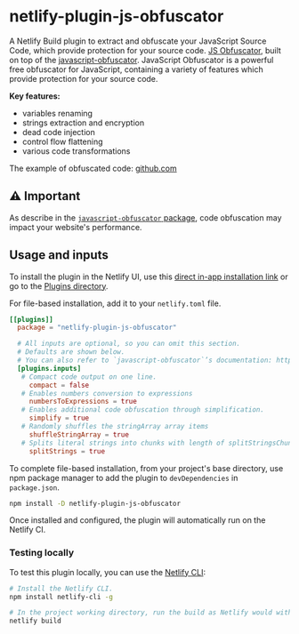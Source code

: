 # netlify-plugin-js-obfuscator

A Netlify Build plugin to extract and obfuscate your JavaScript Source Code, which provide protection for your source code. [JS Obfuscator](https://github.com/iamanishroy/netlify-plugin-js-obfuscator), built on top of the [javascript-obfuscator](https://github.com/javascript-obfuscator/javascript-obfuscator). 
JavaScript Obfuscator is a powerful free obfuscator for JavaScript, containing a variety of features which provide protection for your source code.

**Key features:**

- variables renaming
- strings extraction and encryption
- dead code injection
- control flow flattening
- various code transformations

The example of obfuscated code: [github.com](https://github.com/javascript-obfuscator/javascript-obfuscator/blob/master/examples/javascript-obfuscator.js)

## :warning: Important

As describe in the [`javascript-obfuscator` package](https://github.com/javascript-obfuscator/javascript-obfuscator/blob/master/README.md#warning-important), code obfuscation may impact your website's performance.

## Usage and inputs

To install the plugin in the Netlify UI, use this [direct in-app installation link](https://app.netlify.com/plugins/netlify-plugin-js-obfuscator/install) or go to the [Plugins directory](https://app.netlify.com/plugins).

For file-based installation, add it to your `netlify.toml` file.

```toml
[[plugins]]
  package = "netlify-plugin-js-obfuscator"

  # All inputs are optional, so you can omit this section.
  # Defaults are shown below.
  # You can also refer to `javascript-obfuscator`’s documentation: https://github.com/javascript-obfuscator/javascript-obfuscator.
  [plugins.inputs]
   # Compact code output on one line.
     compact = false
   # Enables numbers conversion to expressions
     numbersToExpressions = true
   # Enables additional code obfuscation through simplification.
     simplify = true
   # Randomly shuffles the stringArray array items
     shuffleStringArray = true
   # Splits literal strings into chunks with length of splitStringsChunkLength option value
     splitStrings = true
```

To complete file-based installation, from your project's base directory, use npm package manager to add the plugin to `devDependencies` in `package.json`.

```bash
npm install -D netlify-plugin-js-obfuscator
```

Once installed and configured, the plugin will automatically run on the Netlify CI.

### Testing locally

To test this plugin locally, you can use the [Netlify CLI](https://github.com/netlify/cli):

```bash
# Install the Netlify CLI.
npm install netlify-cli -g

# In the project working directory, run the build as Netlify would with the build bot.
netlify build
```
